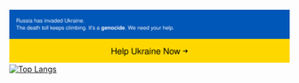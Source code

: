 [![Stand With Ukraine](https://raw.githubusercontent.com/vshymanskyy/StandWithUkraine/main/banner2-direct.svg)](https://vshymanskyy.github.io/StandWithUkraine)
[![Top Langs](https://github-readme-stats.vercel.app/api/top-langs/?username=artem-jms)](https://github.com/anuraghazra/github-readme-stats)
<a href='https://www.linkedin.com/in/artem-mo/'><img src='https://img.shields.io/badge/LinkedIn-35465C?style=flat&logo=linkedin&labelColor=35465C' alt=""/></a>
<a href='https://t.me/dummyd'><img src='https://img.shields.io/badge/Telegram-0088CC?style=flat&logo=telegram&labelColor=0088CC' alt=""/></a>
